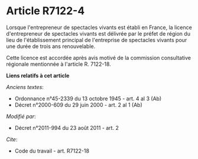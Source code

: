 # Article R7122-4

Lorsque l'entrepreneur de spectacles vivants est établi en France, la licence d'entrepreneur de spectacles vivants est
délivrée par le préfet de région du lieu de l'établissement principal   de l'entreprise de spectacles vivants pour une durée
de trois ans renouvelable. 

Cette licence est accordée après avis motivé de la commission consultative régionale mentionnée à l'article R. 7122-18.

**Liens relatifs à cet article**

_Anciens textes_:

  - Ordonnance n°45-2339 du 13 octobre 1945 - art. 4 al 3 (Ab)
  - Décret n°2000-609 du 29 juin 2000 - art. 2 al 1 (Ab)

_Modifié par_:

  - Décret n°2011-994 du 23 août 2011 - art. 2

_Cite_:

  - Code du travail - art. R7122-18

